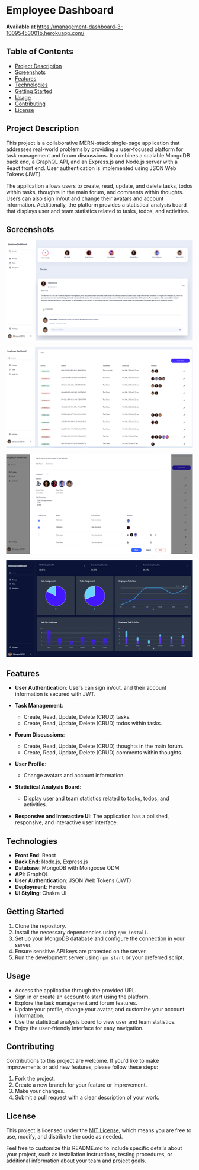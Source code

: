 # Employee Dashboard

**Available at**
https://management-dashboard-3-10095453001b.herokuapp.com/

## Table of Contents

- [Project Description](#project-description)
- [Screenshots](#screenshots)
- [Features](#features)
- [Technologies](#technologies)
- [Getting Started](#getting-started)
- [Usage](#usage)
- [Contributing](#contributing)
- [License](#license)

## Project Description

This project is a collaborative MERN-stack single-page application that addresses real-world problems by providing a user-focused platform for task management and forum discussions. It combines a scalable MongoDB back end, a GraphQL API, and an Express.js and Node.js server with a React front end. User authentication is implemented using JSON Web Tokens (JWT).

The application allows users to create, read, update, and delete tasks, todos within tasks, thoughts in the main forum, and comments within thoughts. Users can also sign in/out and change their avatars and account information. Additionally, the platform provides a statistical analysis board that displays user and team statistics related to tasks, todos, and activities.

## Screenshots
![Platform Screenshot](./client/src/assets/screenshot/Screenshot%202023-10-30%20230326.png)

![Platform Screenshot](./client/src/assets/screenshot/Screenshot%202023-10-30%20230349.png)

![Platform Screenshot](./client/src/assets/screenshot/Screenshot%202023-10-30%20230437.png)

![Platform Screenshot](./client/src/assets/screenshot/Screenshot%202023-10-30%20230129.png)

## Features

- **User Authentication**: Users can sign in/out, and their account information is secured with JWT.

- **Task Management**:
  - Create, Read, Update, Delete (CRUD) tasks.
  - Create, Read, Update, Delete (CRUD) todos within tasks.

- **Forum Discussions**:
  - Create, Read, Update, Delete (CRUD) thoughts in the main forum.
  - Create, Read, Update, Delete (CRUD) comments within thoughts.

- **User Profile**:
  - Change avatars and account information.

- **Statistical Analysis Board**:
  - Display user and team statistics related to tasks, todos, and activities.

- **Responsive and Interactive UI**: The application has a polished, responsive, and interactive user interface.

## Technologies

- **Front End**: React
- **Back End**: Node.js, Express.js
- **Database**: MongoDB with Mongoose ODM
- **API**: GraphQL
- **User Authentication**: JSON Web Tokens (JWT)
- **Deployment**: Heroku
- **UI Styling**: Chakra UI 

## Getting Started

1. Clone the repository.
2. Install the necessary dependencies using `npm install`.
3. Set up your MongoDB database and configure the connection in your server.
4. Ensure sensitive API keys are protected on the server.
5. Run the development server using `npm start` or your preferred script.

## Usage

- Access the application through the provided URL.
- Sign in or create an account to start using the platform.
- Explore the task management and forum features.
- Update your profile, change your avatar, and customize your account information.
- Use the statistical analysis board to view user and team statistics.
- Enjoy the user-friendly interface for easy navigation.

## Contributing

Contributions to this project are welcome. If you'd like to make improvements or add new features, please follow these steps:

1. Fork the project.
2. Create a new branch for your feature or improvement.
3. Make your changes.
4. Submit a pull request with a clear description of your work.

## License

This project is licensed under the [MIT License](LICENSE), which means you are free to use, modify, and distribute the code as needed.

Feel free to customize this README.md to include specific details about your project, such as installation instructions, testing procedures, or additional information about your team and project goals.
